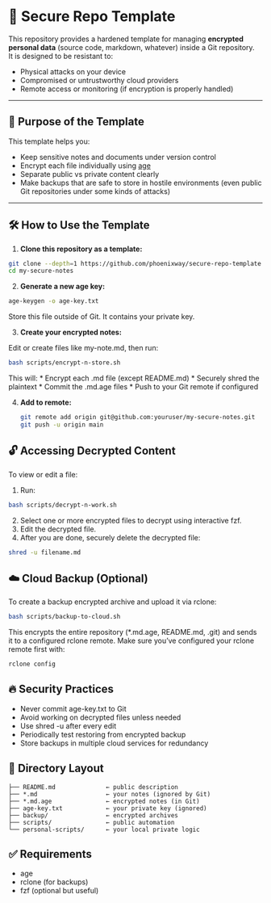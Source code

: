 # 🔐 Secure Repo Template

This repository provides a hardened template for managing **encrypted personal data** (source code, markdown, whatever) inside a Git repository.  
It is designed to be resistant to:

- Physical attacks on your device
- Compromised or untrustworthy cloud providers
- Remote access or monitoring (if encryption is properly handled)

---

## 🧭 Purpose of the Template

This template helps you:

- Keep sensitive notes and documents under version control
- Encrypt each file individually using [age](https://github.com/FiloSottile/age)
- Separate public vs private content clearly
- Make backups that are safe to store in hostile environments (even public Git repositories under some kinds of attacks)

---

## 🛠 How to Use the Template

1. **Clone this repository as a template:**

```bash
git clone --depth=1 https://github.com/phoenixway/secure-repo-template.git my-secure-notes
cd my-secure-notes
```

2. **Generate a new age key:**
```bash
age-keygen -o age-key.txt
```

Store this file outside of Git. It contains your private key.

3. **Create your encrypted notes:**

Edit or create files like my-note.md, then run:

```bash
bash scripts/encrypt-n-store.sh
```

This will:
    * Encrypt each .md file (except README.md)
    * Securely shred the plaintext
    * Commit the .md.age files
    * Push to your Git remote if configured

4. **Add to remote:**

    ```bash
    git remote add origin git@github.com:youruser/my-secure-notes.git
    git push -u origin main
    ```

## 🔓 Accessing Decrypted Content
To view or edit a file:

1. Run:

```bash
bash scripts/decrypt-n-work.sh
```

2. Select one or more encrypted files to decrypt using interactive fzf.
3. Edit the decrypted file.
4. After you are done, securely delete the decrypted file:

```bash
shred -u filename.md
```

## ☁️ Cloud Backup (Optional)
To create a backup encrypted archive and upload it via rclone:

```bash
bash scripts/backup-to-cloud.sh
```

This encrypts the entire repository (*.md.age, README.md, .git) and sends it to a configured rclone remote.
Make sure you’ve configured your rclone remote first with:

```bash
rclone config
```

## 🔥 Security Practices
* Never commit age-key.txt to Git
* Avoid working on decrypted files unless needed
* Use shred -u after every edit
* Periodically test restoring from encrypted backup
* Store backups in multiple cloud services for redundancy

## 📂 Directory Layout
```pgsql
├── README.md              ← public description
├── *.md                   ← your notes (ignored by Git)
├── *.md.age               ← encrypted notes (in Git)
├── age-key.txt            ← your private key (ignored)
├── backup/                ← encrypted archives
├── scripts/               ← public automation
└── personal-scripts/      ← your local private logic
```

## ✅ Requirements
* age
* rclone (for backups)
* fzf (optional but useful)